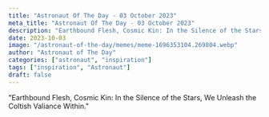 ```yaml
---
title: "Astronaut Of The Day - 03 October 2023"
meta_title: "Astronaut Of The Day - 03 October 2023"
description: "Earthbound Flesh, Cosmic Kin: In the Silence of the Stars, We Unleash the Coltish Valiance Within."
date: 2023-10-03
image: "/astronaut-of-the-day/memes/meme-1696353104.269804.webp"
author: "Astronaut of The Day"
categories: ["astronaut", "inspiration"]
tags: ["inspiration", "Astronaut"]
draft: false
---
```

"Earthbound Flesh, Cosmic Kin: In the Silence of the Stars, We Unleash the Coltish Valiance Within."
        